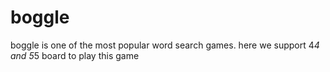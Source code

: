 # boggle
boggle is one of the most popular word search games. here we support 4*4 and 5*5 board to play this game
